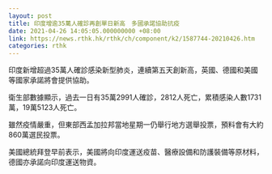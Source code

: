 ```yaml
---
layout: post
title: 印度增逾35萬人確診再創單日新高　多國承諾協助抗疫
date: 2021-04-26 14:05:05.000000000 +08:00
link: https://news.rthk.hk/rthk/ch/component/k2/1587744-20210426.htm
categories: rthk
---
```


印度新增超過35萬人確診感染新型肺炎，連續第五天創新高，英國、德國和美國等國家承諾將會提供協助。

衛生部數據顯示，過去一日有35萬2991人確診，2812人死亡，累積感染人數1731萬，19萬5123人死亡。

雖然疫情嚴重，但東部西孟加拉邦當地星期一仍舉行地方選舉投票，預料會有大約860萬選民投票。

美國總統拜登早前表示，美國將向印度運送疫苗、醫療設備和防護裝備等原材料，德國亦承諾向印度運送物資。
